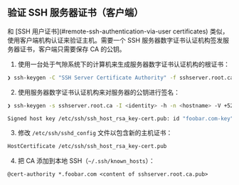 ## 验证 SSH 服务器证书（客户端）

和 [SSH 用户证书](#remote-ssh-authentication-via-user certificates) 类似，使用客户端机构认证来验证主机。需要一个 SSH 服务器数字证书认证机构签发服务器证书，客户端只需要保存 CA 的公钥。

1. 使用一台处于气隙系统下的计算机来生成服务器数字证书认证机构的根证书：

  ```sh
  ❯ ssh-keygen -C "SSH Server Certificate Authority" -f sshserver.root.ca
  ```

2. 使用服务器数字证书认证机构来对服务器的公钥进行签名：

  ```sh
  ❯ ssh-keygen -s sshserver.root.ca -I <identity> -h -n <hostname> -V +52w /etc/ssh/ssh_host_rsa_key.pub

  Signed host key /etc/ssh/ssh_host_rsa_key-cert.pub: id "foobar.com-key" serial 0 for foobar.com valid from 2016-12-10T00:10:00 to 2017-12-09T00:10:10
  ```

3. 修改 `/etc/ssh/sshd_config` 文件以包含新的主机证书：

  ```sh
  HostCertificate /etc/ssh/ssh_host_rsa_key-cert.pub
  ```

4. 把 CA 添加到本地 SSH（`~/.ssh/known_hosts`）：

  ```
  @cert-authority *.foobar.com <content of sshserver.root.ca.pub>
  ```
